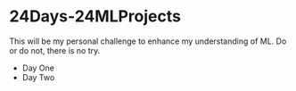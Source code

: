 # 24Days-24MLProjects
This will be my personal challenge to enhance my understanding of ML. Do or do not, there is no try.

* Day One
* Day Two
